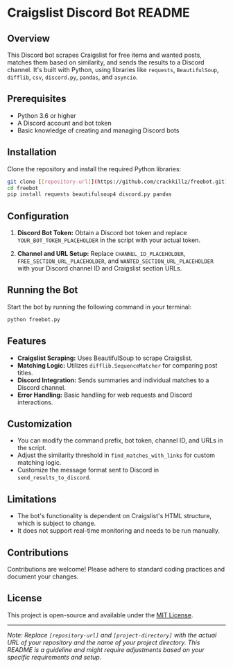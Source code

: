 
# Craigslist Discord Bot README

## Overview
This Discord bot scrapes Craigslist for free items and wanted posts, matches them based on similarity, and sends the results to a Discord channel. It's built with Python, using libraries like `requests`, `BeautifulSoup`, `difflib`, `csv`, `discord.py`, `pandas`, and `asyncio`.

## Prerequisites
- Python 3.6 or higher
- A Discord account and bot token
- Basic knowledge of creating and managing Discord bots

## Installation
Clone the repository and install the required Python libraries:

```bash
git clone [[repository-url]](https://github.com/crackkillz/freebot.git)
cd freebot
pip install requests beautifulsoup4 discord.py pandas
```

## Configuration
1. **Discord Bot Token:**
   Obtain a Discord bot token and replace `YOUR_BOT_TOKEN_PLACEHOLDER` in the script with your actual token.

2. **Channel and URL Setup:**
   Replace `CHANNEL_ID_PLACEHOLDER`, `FREE_SECTION_URL_PLACEHOLDER`, and `WANTED_SECTION_URL_PLACEHOLDER` with your Discord channel ID and Craigslist section URLs.

## Running the Bot
Start the bot by running the following command in your terminal:

```bash
python freebot.py
```

## Features
- **Craigslist Scraping:** Uses BeautifulSoup to scrape Craigslist.
- **Matching Logic:** Utilizes `difflib.SequenceMatcher` for comparing post titles.
- **Discord Integration:** Sends summaries and individual matches to a Discord channel.
- **Error Handling:** Basic handling for web requests and Discord interactions.

## Customization
- You can modify the command prefix, bot token, channel ID, and URLs in the script.
- Adjust the similarity threshold in `find_matches_with_links` for custom matching logic.
- Customize the message format sent to Discord in `send_results_to_discord`.

## Limitations
- The bot's functionality is dependent on Craigslist's HTML structure, which is subject to change.
- It does not support real-time monitoring and needs to be run manually.

## Contributions
Contributions are welcome! Please adhere to standard coding practices and document your changes.

## License
This project is open-source and available under the [MIT License](https://opensource.org/licenses/MIT).

---
*Note: Replace `[repository-url]` and `[project-directory]` with the actual URL of your repository and the name of your project directory. This README is a guideline and might require adjustments based on your specific requirements and setup.*
```
